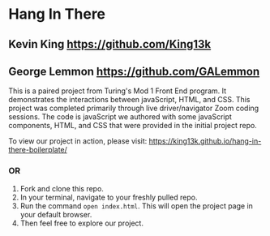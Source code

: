 # Hang In There

## Kevin King https://github.com/King13k

## George Lemmon https://github.com/GALemmon

This is a paired project from Turing's Mod 1 Front End program.  It demonstrates the interactions between javaScript, HTML, and CSS.  This project was completed primarily through live driver/navigator Zoom coding sessions.  The code is javaScript we authored with some javaScript components, HTML, and CSS that were provided in the initial project repo.

To view our project in action, please visit: https://king13k.github.io/hang-in-there-boilerplate/

### **OR**

1. Fork and clone this repo.
2. In your terminal, navigate to your freshly pulled repo.
3. Run the command `open index.html`.  This will open the project page in your default browser.
4. Then feel free to explore our project.
